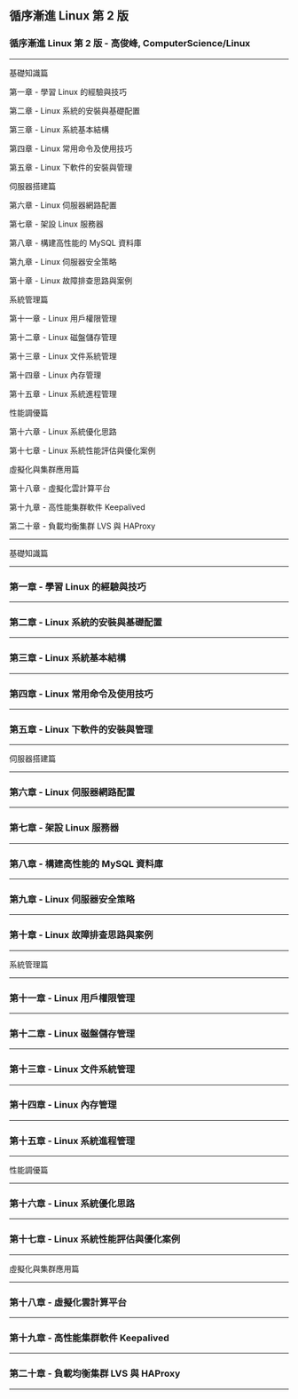 ## 循序漸進 Linux 第 2 版

### 循序漸進 Linux 第 2 版 - 高俊峰, ComputerScience/Linux

---

基礎知識篇

第一章 - 學習 Linux 的經驗與技巧

第二章 - Linux 系統的安裝與基礎配置

第三章 - Linux 系統基本結構

第四章 - Linux 常用命令及使用技巧

第五章 - Linux 下軟件的安裝與管理

伺服器搭建篇

第六章 - Linux 伺服器網路配置

第七章 - 架設 Linux 服務器

第八章 - 構建高性能的 MySQL 資料庫

第九章 - Linux 伺服器安全策略

第十章 - Linux 故障排查思路與案例

系統管理篇

第十一章 - Linux 用戶權限管理

第十二章 - Linux 磁盤儲存管理

第十三章 - Linux 文件系統管理

第十四章 - Linux 內存管理

第十五章 - Linux 系統進程管理

性能調優篇

第十六章 - Linux 系統優化思路

第十七章 - Linux 系統性能評估與優化案例

虛擬化與集群應用篇

第十八章 - 虛擬化雲計算平台

第十九章 - 高性能集群軟件 Keepalived

第二十章 - 負載均衡集群 LVS 與 HAProxy

---

基礎知識篇

---

### 第一章 - 學習 Linux 的經驗與技巧

---

### 第二章 - Linux 系統的安裝與基礎配置

---

### 第三章 - Linux 系統基本結構

---

### 第四章 - Linux 常用命令及使用技巧

---

### 第五章 - Linux 下軟件的安裝與管理

---

伺服器搭建篇

---

### 第六章 - Linux 伺服器網路配置

---

### 第七章 - 架設 Linux 服務器

---

### 第八章 - 構建高性能的 MySQL 資料庫

---

### 第九章 - Linux 伺服器安全策略

---

### 第十章 - Linux 故障排查思路與案例

---

系統管理篇

---

### 第十一章 - Linux 用戶權限管理

---

### 第十二章 - Linux 磁盤儲存管理

---

### 第十三章 - Linux 文件系統管理

---

### 第十四章 - Linux 內存管理

---

### 第十五章 - Linux 系統進程管理

---

性能調優篇

---

### 第十六章 - Linux 系統優化思路

---

### 第十七章 - Linux 系統性能評估與優化案例

---

虛擬化與集群應用篇

---

### 第十八章 - 虛擬化雲計算平台

---

### 第十九章 - 高性能集群軟件 Keepalived

---

### 第二十章 - 負載均衡集群 LVS 與 HAProxy

---
